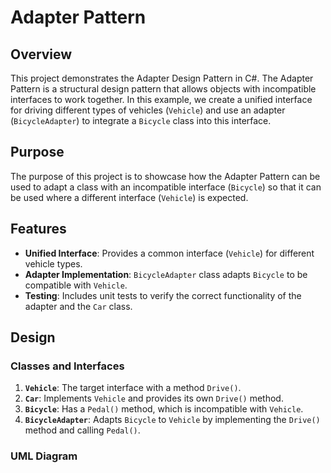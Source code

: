 # Adapter Pattern

## Overview

This project demonstrates the Adapter Design Pattern in C#. The Adapter Pattern is a structural design pattern that allows objects with incompatible interfaces to work together. In this example, we create a unified interface for driving different types of vehicles (`Vehicle`) and use an adapter (`BicycleAdapter`) to integrate a `Bicycle` class into this interface.

## Purpose

The purpose of this project is to showcase how the Adapter Pattern can be used to adapt a class with an incompatible interface (`Bicycle`) so that it can be used where a different interface (`Vehicle`) is expected.

## Features

- **Unified Interface**: Provides a common interface (`Vehicle`) for different vehicle types.
- **Adapter Implementation**: `BicycleAdapter` class adapts `Bicycle` to be compatible with `Vehicle`.
- **Testing**: Includes unit tests to verify the correct functionality of the adapter and the `Car` class.

## Design

### Classes and Interfaces

1. **`Vehicle`**: The target interface with a method `Drive()`.
2. **`Car`**: Implements `Vehicle` and provides its own `Drive()` method.
3. **`Bicycle`**: Has a `Pedal()` method, which is incompatible with `Vehicle`.
4. **`BicycleAdapter`**: Adapts `Bicycle` to `Vehicle` by implementing the `Drive()` method and calling `Pedal()`.

### UML Diagram

